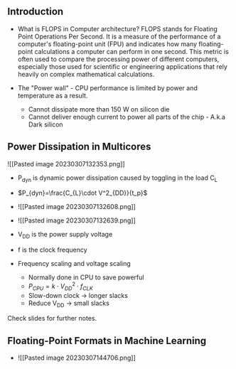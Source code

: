## Introduction
* What is FLOPS in Computer architecture?
	FLOPS stands for Floating Point Operations Per Second. It is a measure of the performance of a computer's floating-point unit (FPU) and indicates how many floating-point calculations a computer can perform in one second. This metric is often used to compare the processing power of different computers, especially those used for scientific or engineering applications that rely heavily on complex mathematical calculations.

* The "Power wall" - CPU performance is limited by power and temperature as a result.
	* Cannot dissipate more than 150 W on silicon die
	* Cannot deliver enough current to power all parts of the chip - A.k.a Dark silicon


## Power Dissipation in Multicores
![[Pasted image 20230307132353.png]]
* P<sub>dyn</sub> is dynamic power dissipation caused by toggling in the load C<sub>L</sub>
* $P_{dyn}=\frac{C_{L}\cdot V^2_{DD}}{t_p}$ 
* ![[Pasted image 20230307132608.png]]
* ![[Pasted image 20230307132639.png]]
* V<sub>DD</sub> is the power supply voltage
* f is the clock frequency

* Frequency scaling and voltage scaling
	* Normally done in CPU to save powerful
	* $P_{CPU} = k \cdot V^2_{DD} \cdot f_{CLK}$ 
	* Slow-down clock -> longer slacks
	* Reduce V<sub>DD</sub> -> small slacks

Check slides for further notes.

## Floating-Point Formats in Machine Learning
* ![[Pasted image 20230307144706.png]] 

